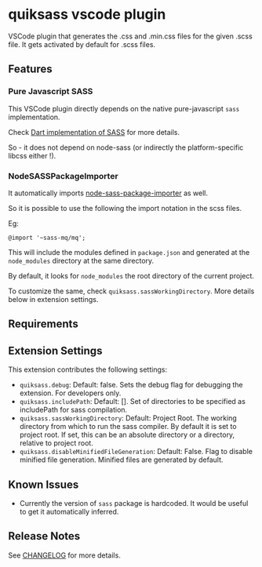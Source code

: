 # quiksass vscode plugin

VSCode plugin that generates the .css and .min.css files for the given .scss file.
It gets activated by default for .scss files.

## Features

### Pure Javascript SASS

This VSCode plugin directly depends on the native pure-javascript `sass` implementation.

Check [Dart implementation of SASS](https://sass-lang.com/dart-sass) for more details.

So - it does not depend on node-sass (or indirectly the platform-specific libcss either !).

### NodeSASSPackageImporter

It automatically imports [node-sass-package-importer](https://github.com/maoberlehner/node-sass-magic-importer) as well.


So it is possible to use the following the import notation in the scss files.

Eg:

```
@import '~sass-mq/mq';
```

This will include the modules defined in `package.json` and generated at the `node_modules` directory at the same directory.

By default, it looks for `node_modules` the root directory of the current project.

To customize the same, check `quiksass.sassWorkingDirectory`. More details below in extension settings.


## Requirements



## Extension Settings

This extension contributes the following settings:

* `quiksass.debug`: Default: false. Sets the debug flag for debugging the extension. For developers only.
* `quiksass.includePath`: Default: []. Set of directories to be specified as includePath for sass compilation.
* `quiksass.sassWorkingDirectory`: Default: Project Root. The working directory from which to run the sass compiler. By default it is set to project root. If set, this can be an absolute directory or a directory, relative to project root.
* `quiksass.disableMinifiedFileGeneration`: Default: False. Flag to disable minified file generation. Minified files are generated by default.

## Known Issues

* Currently the version of ```sass``` package is hardcoded. It would be useful to get it automatically inferred.

## Release Notes

See [CHANGELOG](CHANGELOG.md) for more details.

